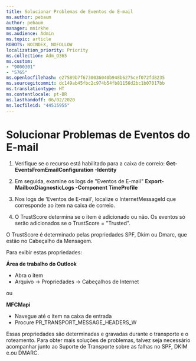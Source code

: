 ```yaml
---
title: Solucionar Problemas de Eventos do E-mail
ms.author: pebaum
author: pebaum
manager: mnirkhe
ms.audience: Admin
ms.topic: article
ROBOTS: NOINDEX, NOFOLLOW
localization_priority: Priority
ms.collection: Adm_O365
ms.custom:
- "9000301"
- "5765"
ms.openlocfilehash: e27589b7f6730036040b948b6275cef072fd8235
ms.sourcegitcommit: dc149ab45fbc2c974b54fb81156d2bc1b07017bb
ms.translationtype: HT
ms.contentlocale: pt-BR
ms.lasthandoff: 06/02/2020
ms.locfileid: "44515955"
---
```

# <a name="troubleshooting-events-from-email"></a>Solucionar Problemas de Eventos do E-mail

1. Verifique se o recurso está habilitado para a caixa de correio: **Get-EventsFromEmailConfiguration -Identity <mailbox>**

2. Em seguida, examine os logs de "Eventos de E-mail" **Export-MailboxDiagnosticLogs <mailbox> -Component TimeProfile**

3. Nos logs de 'Eventos de E-mail', localize o InternetMessageId que corresponde ao item na caixa de correio.  

4. O TrustScore determina se o item é adicionado ou não. Os eventos só serão adicionados se o TrustScore = "Trusted".

O TrustScore é determinado pelas propriedades SPF, Dkim ou Dmarc, que estão no Cabeçalho da Mensagem.

Para exibir estas propriedades:

**Área de trabalho do Outlook**

- Abra o item
- Arquivo -> Propriedades -> Cabeçalhos de Internet

ou

**MFCMapi**

- Navegue até o item na caixa de entrada
- Procure PR_TRANSPORT_MESSAGE_HEADERS_W

Essas propriedades são determinadas e gravadas durante o transporte e o roteamento. Para obter mais soluções de problemas, talvez seja necessário acompanhar junto ao Suporte de Transporte sobre as falhas no SPF, DKIM e.ou DMARC.